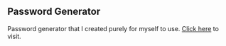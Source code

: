 ## Password Generator
Password generator that I created purely for myself to use. [Click here](https://umutcan.xyz/password) to visit.
